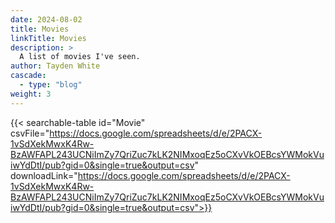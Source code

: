 ```yaml
---
date: 2024-08-02
title: Movies
linkTitle: Movies
description: >
  A list of movies I've seen.
author: Tayden White
cascade:
  - type: "blog"
weight: 3
---
```


{{< searchable-table id="Movie" csvFile="https://docs.google.com/spreadsheets/d/e/2PACX-1vSdXekMwxK4Rw-BzAWFAPL243UCNiImZy7QriZuc7kLK2NIMxoqEz5oCXvVkOEBcsYWMokVuiwYdDtI/pub?gid=0&single=true&output=csv"
downloadLink="https://docs.google.com/spreadsheets/d/e/2PACX-1vSdXekMwxK4Rw-BzAWFAPL243UCNiImZy7QriZuc7kLK2NIMxoqEz5oCXvVkOEBcsYWMokVuiwYdDtI/pub?gid=0&single=true&output=csv">}}
